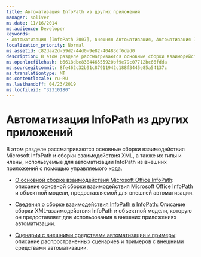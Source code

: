 ```yaml
---
title: Автоматизация InfoPath из других приложений
manager: soliver
ms.date: 11/16/2014
ms.audience: Developer
keywords:
- Автоматизация [InfoPath 2007], внешняя Автоматизация, Автоматизация InfoPath 2007, InfoPath 2007, Автоматизация из других приложений
localization_priority: Normal
ms.assetid: c82daa2d-59d2-44d0-9e82-40483df6dad0
description: В этом разделе рассматриваются основные сборки взаимодействия Microsoft InfoPath и сборки взаимодействия XML, а также их типы и члены, используемые для автоматизации InfoPath из внешних приложений с помощью управляемого кода.
ms.openlocfilehash: b6618dbe838446555920bf9e79c07712bc66fdda
ms.sourcegitcommit: 8fe462c32b91c87911942c188f3445e85a54137c
ms.translationtype: MT
ms.contentlocale: ru-RU
ms.lasthandoff: 04/23/2019
ms.locfileid: "32310180"
---
```

# <a name="automating-infopath-from-other-applications"></a>Автоматизация InfoPath из других приложений

В этом разделе рассматриваются основные сборки взаимодействия Microsoft InfoPath и сборки взаимодействия XML, а также их типы и члены, используемые для автоматизации InfoPath из внешних приложений с помощью управляемого кода.

- [О основной сборке взаимодействия Microsoft Office InfoPath](about-the-microsoft-office-infopath-primary-interop-assembly.md): описание основной сборки взаимодействия Microsoft Office InfoPath и объектной модели, предоставляемой для внешней автоматизации.
    
- [Сведения о сборке взаимодействия InfoPath в InfoPath](about-the-infopath-xml-interop-assembly.md): Описание сборки XML-взаимодействия InfoPath и объектной модели, которую он предоставляет для использования в внешних приложениях автоматизации.
    
- [Сценарии с внешними средствами автоматизации и примеры](external-automation-scenarios-and-examples.md): описание распространенных сценариев и примеров с внешними средствами автоматизации.
    

